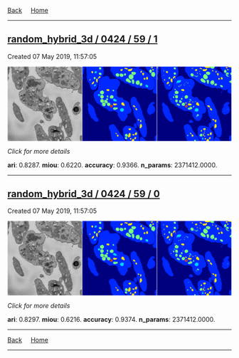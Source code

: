 
[Back](..)&nbsp;&nbsp;&nbsp;&nbsp;&nbsp;[Home](https://leapmanlab.github.io/snapshots)

---

<div class="summary"><a href="1"><h2>random_hybrid_3d / 0424 / 59 / 1</h2></a><p>Created 07 May 2019, 11:57:05
</p><a href="1"><img src="1/media/summary.png" align="center"></a><p>
<i>Click for more details</i>
</p></div>

**ari**: 0.8287. **miou**: 0.6220. **accuracy**: 0.9366. **n_params**: 2371412.0000. 

---

<div class="summary"><a href="0"><h2>random_hybrid_3d / 0424 / 59 / 0</h2></a><p>Created 07 May 2019, 11:57:05
</p><a href="0"><img src="0/media/summary.png" align="center"></a><p>
<i>Click for more details</i>
</p></div>

**ari**: 0.8297. **miou**: 0.6216. **accuracy**: 0.9374. **n_params**: 2371412.0000. 

---

[Back](..)&nbsp;&nbsp;&nbsp;&nbsp;&nbsp;[Home](https://leapmanlab.github.io/snapshots)

---